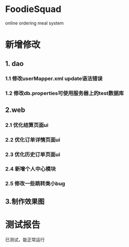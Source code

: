# FoodieSquad
 online ordering meal system
# 新增修改
## 1. dao
### 1.1 修改userMapper.xml update语法错误
### 1.2 修改db.properties可使用服务器上的test数据库
## 2.web
### 2.1 优化结算页面ui
### 2.2 优化订单详情页面ui
### 2.3 优化历史订单页面ui
### 2.4 新增个人中心模块
### 2.5 修改一些跳转类小bug
## 3.制作效果图
# 测试报告
已测试，能正常运行


